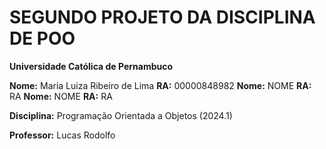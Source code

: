 # SEGUNDO PROJETO DA DISCIPLINA DE POO

**Universidade Católica de Pernambuco**

**Nome:** Maria Luiza Ribeiro de Lima **RA:** 00000848982
**Nome:** NOME **RA:** RA
**Nome:** NOME **RA:** RA

**Disciplina:** Programação Orientada a Objetos (2024.1)

**Professor:** Lucas Rodolfo

